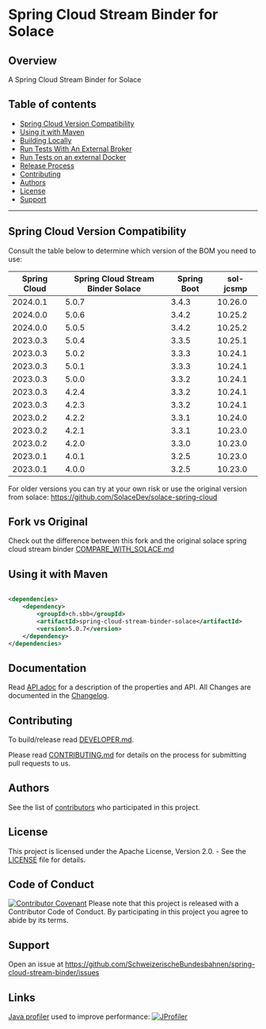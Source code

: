 # Spring Cloud Stream Binder for Solace

## Overview

A Spring Cloud Stream Binder for Solace

## Table of contents

* [Spring Cloud Version Compatibility](#spring-cloud-version-compatibility)
* [Using it with Maven](#using-it-with-maven)
* [Building Locally](#building-locally)
* [Run Tests With An External Broker](#run-tests-with-an-external-broker)
* [Run Tests on an external Docker](#run-tests-on-an-external-docker)
* [Release Process](#release-process)
* [Contributing](#contributing)
* [Authors](#authors)
* [License](#license)
* [Support](#support)

---

## Spring Cloud Version Compatibility

Consult the table below to determine which version of the BOM you need to use:

| Spring Cloud | Spring Cloud Stream Binder Solace | Spring Boot | sol-jcsmp |
|--------------|-----------------------------------|-------------|-----------|
| 2024.0.1     | 5.0.7                             | 3.4.3       | 10.26.0   |
| 2024.0.0     | 5.0.6                             | 3.4.2       | 10.25.2   |
| 2024.0.0     | 5.0.5                             | 3.4.2       | 10.25.2   |
| 2023.0.3     | 5.0.4                             | 3.3.5       | 10.25.1   |
| 2023.0.3     | 5.0.2                             | 3.3.3       | 10.24.1   |
| 2023.0.3     | 5.0.1                             | 3.3.3       | 10.24.1   |
| 2023.0.3     | 5.0.0                             | 3.3.2       | 10.24.1   |
| 2023.0.3     | 4.2.4                             | 3.3.2       | 10.24.1   |
| 2023.0.3     | 4.2.3                             | 3.3.2       | 10.24.1   |
| 2023.0.2     | 4.2.2                             | 3.3.1       | 10.24.0   |
| 2023.0.2     | 4.2.1                             | 3.3.1       | 10.23.0   |
| 2023.0.2     | 4.2.0                             | 3.3.0       | 10.23.0   |
| 2023.0.1     | 4.0.1                             | 3.2.5       | 10.23.0   |
| 2023.0.1     | 4.0.0                             | 3.2.5       | 10.23.0   |

For older versions you can try at your own risk or use the original version from solace:
https://github.com/SolaceDev/solace-spring-cloud

## Fork vs Original

Check out the difference between this fork and the original solace spring cloud stream binder
[COMPARE_WITH_SOLACE.md](COMPARE_WITH_SOLACE.md)

## Using it with Maven

```xml

<dependencies>
    <dependency>
        <groupId>ch.sbb</groupId>
        <artifactId>spring-cloud-stream-binder-solace</artifactId>
        <version>5.0.7</version>
    </dependency>
</dependencies>
```

## Documentation

Read [API.adoc](API.adoc) for a description of the properties and API.
All Changes are documented in the [Changelog](CHANGELOG.md).

## Contributing

To build/release read [DEVELOPER.md](DEVELOPER.md).

Please read [CONTRIBUTING.md](CONTRIBUTING.md) for details on the process for submitting pull requests to us.

## Authors

See the list
of [contributors](https://github.com/SchweizerischeBundesbahnen/spring-cloud-stream-binder/graphs/contributors) who
participated in this project.

## License

This project is licensed under the Apache License, Version 2.0. - See the [LICENSE](LICENSE) file for details.

## Code of Conduct

[![Contributor Covenant](https://img.shields.io/badge/Contributor%20Covenant-v1.4%20adopted-ff69b4.svg)](CODE_OF_CONDUCT.md)
Please note that this project is released with a Contributor Code of Conduct. By participating in this project you agree
to abide by its terms.

## Support

Open an issue at https://github.com/SchweizerischeBundesbahnen/spring-cloud-stream-binder/issues

## Links
[Java profiler](https://www.ej-technologies.com/jprofiler) used to improve performance: [![JProfiler](https://www.ej-technologies.com/images/product_banners/jprofiler_small.png)](https://www.ej-technologies.com/jprofiler)